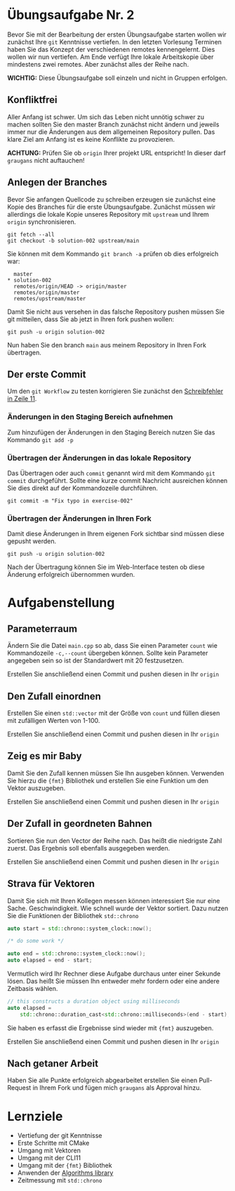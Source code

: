 # Übungsaufgabe Nr. 2

Bevor Sie mit der Bearbeitung der ersten Übungsaufgabe starten wollen wir zunächst Ihre ``git`` Kenntnisse vertiefen. In den letzten Vorlesung Terminen haben Sie das Konzept der verschiedenen remotes kennengelernt. Dies wollen wir nun vertiefen. Am Ende verfügt Ihre lokale Arbeitskopie über mindestens zwei remotes. Aber zunächst alles der Reihe nach.

**WICHTIG:** Diese Übungsaufgabe soll einzeln und nicht in Gruppen erfolgen.

## Konfliktfrei

Aller Anfang ist schwer. Um sich das Leben nicht unnötig schwer zu machen sollten Sie den master Branch zunächst nicht ändern und jeweils immer nur die Änderungen aus dem allgemeinen Repository pullen. Das klare Ziel am Anfang ist es keine Konflikte zu provozieren.


**ACHTUNG:** Prüfen Sie ob ``origin`` Ihrer projekt URL entspricht! In dieser darf ``graugans`` nicht auftauchen!


## Anlegen der Branches

Bevor Sie anfangen Quellcode zu schreiben erzeugen sie zunächst eine Kopie des Branches für die erste Übungsaufgabe. Zunächst müssen wir allerdings die lokale Kopie unseres Repository mit `upstream` und Ihrem `origin` synchronisieren.  

```
git fetch --all
git checkout -b solution-002 upstream/main
```

Sie können mit dem Kommando ``git branch -a`` prüfen ob dies erfolgreich war:

```
  master
* solution-002
  remotes/origin/HEAD -> origin/master
  remotes/origin/master
  remotes/upstream/master
```
Damit Sie nicht aus versehen in das falsche Repository pushen müssen Sie git mitteilen, dass Sie ab jetzt in Ihren fork pushen wollen:

```
git push -u origin solution-002
```

Nun haben Sie den branch `main` aus meinem Repository in Ihren Fork übertragen.


## Der erste Commit

Um den ``git Workflow`` zu testen korrigieren Sie zunächst den [Schreibfehler in Zeile 11](exercise-002/main.cpp#L11).

### Änderungen in den Staging Bereich aufnehmen

Zum hinzufügen der Änderungen in den Staging Bereich nutzen Sie das Kommando ``git add -p``

### Übertragen der Änderungen in das lokale Repository

Das Übertragen oder auch ``commit`` genannt wird mit dem Kommando ``git commit`` durchgeführt. Sollte eine kurze commit Nachricht ausreichen können Sie dies direkt auf der Kommandozeile durchführen.

```
git commit -m "Fix typo in exercise-002"
```

### Übertragen der Änderungen in Ihren Fork

Damit diese Änderungen in Ihrem eigenen Fork sichtbar sind müssen diese gepusht werden.

```
git push -u origin solution-002
```

Nach der Übertragung können Sie im Web-Interface testen ob diese Änderung erfolgreich übernommen wurden.


# Aufgabenstellung

## Parameterraum

Ändern Sie die Datei `main.cpp` so ab, dass Sie einen Parameter ``count`` wie Kommandozeile ``-c,--count`` übergeben können. Sollte kein Parameter angegeben sein so ist der Standardwert mit 20 festzusetzen.

Erstellen Sie anschließend einen Commit und pushen diesen in Ihr ``origin``

## Den Zufall einordnen

Erstellen Sie einen ``std::vector`` mit der Größe von ``count`` und füllen diesen mit zufälligen Werten von 1-100.

Erstellen Sie anschließend einen Commit und pushen diesen in Ihr ``origin``

## Zeig es mir Baby

Damit Sie den Zufall kennen müssen Sie Ihn ausgeben können. Verwenden Sie hierzu die ``{fmt}`` Bibliothek und erstellen Sie eine Funktion um den Vektor auszugeben.

Erstellen Sie anschließend einen Commit und pushen diesen in Ihr ``origin``

## Der Zufall in geordneten Bahnen

Sortieren Sie nun den Vector der Reihe nach. Das heißt die niedrigste Zahl zuerst. Das Ergebnis soll ebenfalls ausgegeben werden.

Erstellen Sie anschließend einen Commit und pushen diesen in Ihr ``origin``


## Strava für Vektoren

Damit Sie sich mit Ihren Kollegen messen können interessiert Sie nur eine Sache. Geschwindigkeit. Wie schnell wurde der Vektor sortiert. Dazu nutzen Sie die Funktionen der Bibliothek ``std::chrono``

```cpp
auto start = std::chrono::system_clock::now();

/* do some work */

auto end = std::chrono::system_clock::now();
auto elapsed = end - start;
```

Vermutlich wird Ihr Rechner diese Aufgabe durchaus unter einer Sekunde lösen. Das heißt Sie müssen Ihn entweder mehr fordern oder eine andere Zeitbasis wählen.

```cpp
// this constructs a duration object using milliseconds
auto elapsed =
    std::chrono::duration_cast<std::chrono::milliseconds>(end - start);
```
Sie haben es erfasst die Ergebnisse sind wieder mit ``{fmt}`` auszugeben.

Erstellen Sie anschließend einen Commit und pushen diesen in Ihr ``origin``

## Nach getaner Arbeit

Haben Sie alle Punkte erfolgreich abgearbeitet erstellen Sie einen Pull-Request in Ihrem Fork und fügen mich ``graugans`` als Approval hinzu.

# Lernziele

- Vertiefung der git Kenntnisse
- Erste Schritte mit CMake
- Umgang mit Vektoren
- Umgang mit der CLI11
- Umgang mit der ``{fmt}`` Bibliothek
- Anwenden der [Algorithms library](https://en.cppreference.com/w/cpp/algorithm)
- Zeitmessung mit ``std::chrono``